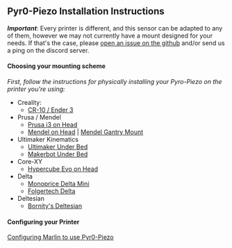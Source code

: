 Pyr0-Piezo Installation Instructions
-----------------------------

***Important***: Every printer is different, and this sensor can be adapted to any of them, however we may not currently have a mount designed for your needs. If that's the case, please [open an issue on the github](https://github.com/pyr0ball/pyr0piezo/issues/new?assignees=pyr0ball&labels=add+support+request&template=printer-mount-request.md&title=%5BMOUNT%5D) and/or send us a ping on the discord server.

#### Choosing your mounting scheme
*First, follow the instructions for physically installing your Pyro-Piezo on the printer you're using:*

- Creality:
    - [CR-10 / Ender 3](mounts/creality/creality-original-head.md)
- Prusa / Mendel
    - [Prusa i3 on Head](mounts/prusa-mendel/i3-on-head.md)
    - [Mendel on Head](mounts/mendel/mendel-on-head.md) | [Mendel Gantry Mount](mounts/mendel/mendel-gantry-mount.md)
- Ultimaker Kinematics
    - [Ultimaker Under Bed](mounts/quadrap/um-under-bed.md)
    - [Makerbot Under Bed](mounts/quadrap/makerbot-under-bed.md)
- Core-XY
    - [Hypercube Evo on Head](mounts/core-xy/hevo-on-head.md)
- Delta
    - [Monoprice Delta Mini](mounts/delta/delta-under-bed.md)
    - [Folgertech Delta](mounts/delta/delta-head.md)
- Deltesian
    - [Bornity's Deltesian](mounts/deltesian/deltesian.md)

#### Configuring your Printer

[Configuring Marlin to use Pyr0-Piezo](tutorials/config/printer-firmware/marlin/marlin-config.md)
